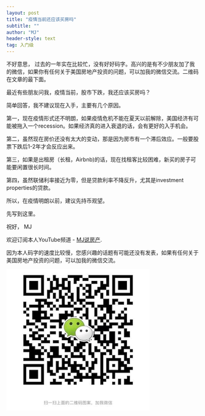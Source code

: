 ```yaml
---
layout: post
title: "疫情当前还应该买房吗"
subtitle: ""
author: "MJ"
header-style: text
tag: 入门级
---
```

不好意思， 过去的一年实在比较忙，没有好好码字。高兴的是有不少朋友加了我的微信，如果你有任何关于美国房地产投资的问题，可以加我的微信交流。二维码在文章的最下面。

最近有些朋友问我，疫情当前，股市下跌，我还应该买房吗？

简单回答，我不建议现在入手，主要有几个原因。

第一，现在疫情形式还不明朗，如果疫情危机不能在夏天以前解除，美国经济有可能被拖入一个recession。如果经济真的进入衰退的话，会有更好的入手机会。

第二，虽然现在房价还没有太大的变动，那是因为房市有一个滞后效应。一般要股票下跌后1-2年才会反应出来。

第三，如果是出租房（长租，Airbnb)的话，现在找租客比较困难，新买的房子可能要闲置很长时间。

第四，虽然联储利率接近为零，但是贷款利率不降反升，尤其是investment properties的贷款。

所以，在疫情明朗以前，建议先持币观望。

先写到这里。

祝好，
MJ

欢迎订阅本人YouTube频道 - [MJ说房产](https://www.youtube.com/channel/UCgat5JGcprM26nA0e1qqqCA).

因为本人码字的速度比较慢，您感兴趣的话题有可能还没有发表，如果有任何关于美国房地产投资的问题，可以加我的微信交流。

![Image of Wechat](/img/wechat.jpeg)